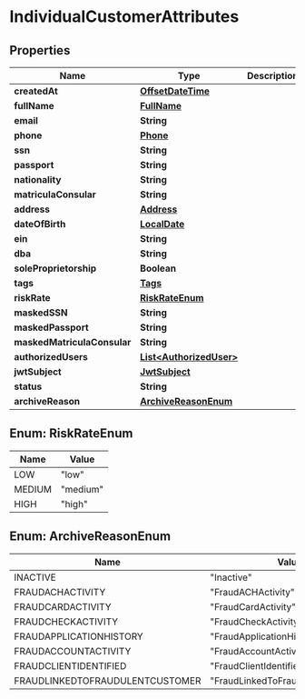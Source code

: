 # IndividualCustomerAttributes

## Properties
Name | Type | Description | Notes
------------ | ------------- | ------------- | -------------
**createdAt** | [**OffsetDateTime**](OffsetDateTime.md) |  | 
**fullName** | [**FullName**](FullName.md) |  | 
**email** | **String** |  |  [optional]
**phone** | [**Phone**](Phone.md) |  |  [optional]
**ssn** | **String** |  |  [optional]
**passport** | **String** |  |  [optional]
**nationality** | **String** |  |  [optional]
**matriculaConsular** | **String** |  |  [optional]
**address** | [**Address**](Address.md) |  |  [optional]
**dateOfBirth** | [**LocalDate**](LocalDate.md) |  |  [optional]
**ein** | **String** |  |  [optional]
**dba** | **String** |  |  [optional]
**soleProprietorship** | **Boolean** |  |  [optional]
**tags** | [**Tags**](Tags.md) |  |  [optional]
**riskRate** | [**RiskRateEnum**](#RiskRateEnum) |  |  [optional]
**maskedSSN** | **String** |  |  [optional]
**maskedPassport** | **String** |  |  [optional]
**maskedMatriculaConsular** | **String** |  |  [optional]
**authorizedUsers** | [**List&lt;AuthorizedUser&gt;**](AuthorizedUser.md) |  |  [optional]
**jwtSubject** | [**JwtSubject**](JwtSubject.md) |  |  [optional]
**status** | **String** |  | 
**archiveReason** | [**ArchiveReasonEnum**](#ArchiveReasonEnum) |  |  [optional]

<a name="RiskRateEnum"></a>
## Enum: RiskRateEnum
Name | Value
---- | -----
LOW | &quot;low&quot;
MEDIUM | &quot;medium&quot;
HIGH | &quot;high&quot;

<a name="ArchiveReasonEnum"></a>
## Enum: ArchiveReasonEnum
Name | Value
---- | -----
INACTIVE | &quot;Inactive&quot;
FRAUDACHACTIVITY | &quot;FraudACHActivity&quot;
FRAUDCARDACTIVITY | &quot;FraudCardActivity&quot;
FRAUDCHECKACTIVITY | &quot;FraudCheckActivity&quot;
FRAUDAPPLICATIONHISTORY | &quot;FraudApplicationHistory&quot;
FRAUDACCOUNTACTIVITY | &quot;FraudAccountActivity&quot;
FRAUDCLIENTIDENTIFIED | &quot;FraudClientIdentified&quot;
FRAUDLINKEDTOFRAUDULENTCUSTOMER | &quot;FraudLinkedToFraudulentCustomer&quot;
